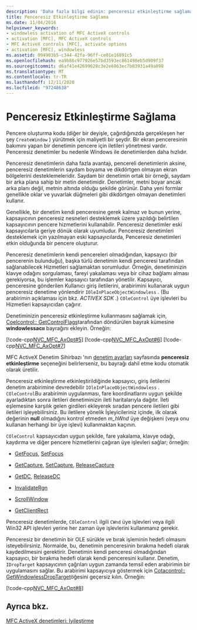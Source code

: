```yaml
---
description: 'Daha fazla bilgi edinin: penceresiz etkinleştirme sağlama'
title: Penceresiz Etkinleştirme Sağlama
ms.date: 11/04/2016
helpviewer_keywords:
- windowless activation of MFC ActiveX controls
- activation [MFC], MFC ActiveX controls
- MFC ActiveX controls [MFC], activate options
- activation [MFC], windowless
ms.assetid: 094903b5-c344-42fa-96ff-ce01e16891c5
ms.openlocfilehash: ea9b86c977926e57bd3593ec861498eb5d909f37
ms.sourcegitcommit: d6af41e42699628c3e2e6063ec7b03931a49a098
ms.translationtype: MT
ms.contentlocale: tr-TR
ms.lasthandoff: 12/11/2020
ms.locfileid: "97248638"
---
```

# <a name="providing-windowless-activation"></a>Penceresiz Etkinleştirme Sağlama

Pencere oluşturma kodu (diğer bir deyişle, çağırdığınızda gerçekleşen her şey `CreateWindow` ) yürütmek için maliyetli bir şeydir. Bir ekran penceresinin bakımını yapan bir denetimin pencere için iletileri yönetmesi vardır. Penceresiz denetimler bu nedenle Windows ile denetimlerden daha hızlıdır.

Penceresiz denetimlerin daha fazla avantajı, pencereli denetimlerin aksine, penceresiz denetimlerin saydam boyama ve dikdörtgen olmayan ekran bölgelerini desteklemeleridir. Saydam bir denetimin ortak bir örneği, saydam bir arka plana sahip bir metin denetimidir. Denetimler, metni boyar ancak arka planı değil, metnin altında olduğu şekilde görünür. Daha yeni formlar genellikle oklar ve yuvarlak düğmeleri gibi dikdörtgen olmayan denetimleri kullanır.

Genellikle, bir denetim kendi penceresine gerek kalmaz ve bunun yerine, kapsayıcının penceresiz nesneleri desteklemek üzere yazıldığı belirtilen kapsayıcının pencere hizmetlerini kullanabilir. Penceresiz denetimler eski kapsayıcılarla geriye dönük olarak uyumludur. Penceresiz denetimleri desteklemek için yazılmayan eski kapsayıcılarda, Penceresiz denetimleri etkin olduğunda bir pencere oluşturur.

Penceresiz denetimlerin kendi pencereleri olmadığından, kapsayıcı (bir pencerenin bulunduğu), başka türlü denetimin kendi penceresi tarafından sağlanabilecek Hizmetleri sağlamaktan sorumludur. Örneğin, denetiminizin klavye odağını sorgulaması, fareyi yakalaması veya bir cihaz bağlamı alması gerekiyorsa, bu işlemler kapsayıcı tarafından yönetilir. Kapsayıcı, penceresine gönderilen Kullanıcı giriş iletilerini, arabirimini kullanarak uygun penceresiz denetime yönlendirir `IOleInPlaceObjectWindowless` . (Bu arabirimin açıklaması için bkz. *ACTIVEX SDK* .) `COleControl` üye işlevleri bu Hizmetleri kapsayıcıdan çağırır.

Denetiminizin penceresiz etkinleştirme kullanmasını sağlamak için, [Coelcontrol:: GetControlFlags](../mfc/reference/colecontrol-class.md#getcontrolflags)tarafından döndürülen bayrak kümesine **windowlessacıı** bayrağını ekleyin. Örneğin:

[!code-cpp[NVC_MFC_AxOpt#5](../mfc/codesnippet/cpp/providing-windowless-activation_1.cpp)]
[!code-cpp[NVC_MFC_AxOpt#6](../mfc/codesnippet/cpp/providing-windowless-activation_2.cpp)]
[!code-cpp[NVC_MFC_AxOpt#7](../mfc/codesnippet/cpp/providing-windowless-activation_3.cpp)]

MFC ActiveX Denetim Sihirbazı 'nın [denetim ayarları](../mfc/reference/control-settings-mfc-activex-control-wizard.md) sayfasında **penceresiz etkinleştirme** seçeneğini belirlerseniz, bu bayrağı dahil etme kodu otomatik olarak üretilir.

Penceresiz etkinleştirme etkinleştirildiğinde kapsayıcı, giriş iletilerini denetim arabirimine devredebilir `IOleInPlaceObjectWindowless` . `COleControl`Bu arabirimin uygulanması, fare koordinatlarını uygun şekilde ayarladıktan sonra iletileri denetiminizin ileti haritalarıyla dağıtır. İleti eşlemesine karşılık gelen girdileri ekleyerek sıradan pencere iletileri gibi iletileri işleyebilirsiniz. Bu iletilere yönelik İşleyicileriniz içinde, ilk olarak değerinin **null** olmadığını kontrol etmeden *m_hWnd* üye değişkeni (veya onu kullanan herhangi bir üye işlevi) kullanmaktan kaçının.

`COleControl` kapsayıcıdan uygun şekilde, fare yakalama, klavye odağı, kaydırma ve diğer pencere hizmetlerini çağıran üye işlevleri sağlar; örneğin:

- [GetFocus](../mfc/reference/colecontrol-class.md#getfocus), [SetFocus](../mfc/reference/colecontrol-class.md#setfocus)

- [GetCapture](../mfc/reference/colecontrol-class.md#getcapture), [SetCapture](../mfc/reference/colecontrol-class.md#setcapture), [ReleaseCapture](../mfc/reference/colecontrol-class.md#releasecapture)

- [GetDC](../mfc/reference/colecontrol-class.md#getdc), [ReleaseDC](../mfc/reference/colecontrol-class.md#releasedc)

- [InvalidateRgn](../mfc/reference/colecontrol-class.md#invalidatergn)

- [ScrollWindow](../mfc/reference/colecontrol-class.md#scrollwindow)

- [GetClientRect](../mfc/reference/colecontrol-class.md#getclientrect)

Penceresiz denetimlerde, `COleControl` ilgili `CWnd` üye işlevleri veya ilgili Win32 API işlevleri yerine her zaman üye işlevlerini kullanmanız gerekir.

Penceresiz bir denetimin bir OLE sürükle ve bırak işleminin hedefi olmasını isteyebilirsiniz. Normalde, bu, denetimin penceresinin bırakma hedefi olarak kaydedilmesini gerektirir. Denetimin kendi penceresi olmadığından kapsayıcı, bir bırakma hedefi olarak kendi penceresini kullanır. Denetim, `IDropTarget` kapsayıcının çağrıları uygun zamanda temsil eden arabirimin bir uygulamasını sağlar. Bu arabirimi kapsayıcıya göstermek için [Cotacontrol:: GetWindowlessDropTarget](../mfc/reference/colecontrol-class.md#getwindowlessdroptarget)öğesini geçersiz kılın. Örneğin:

[!code-cpp[NVC_MFC_AxOpt#8](../mfc/codesnippet/cpp/providing-windowless-activation_4.cpp)]

## <a name="see-also"></a>Ayrıca bkz.

[MFC ActiveX denetimleri: Iyileştirme](../mfc/mfc-activex-controls-optimization.md)
